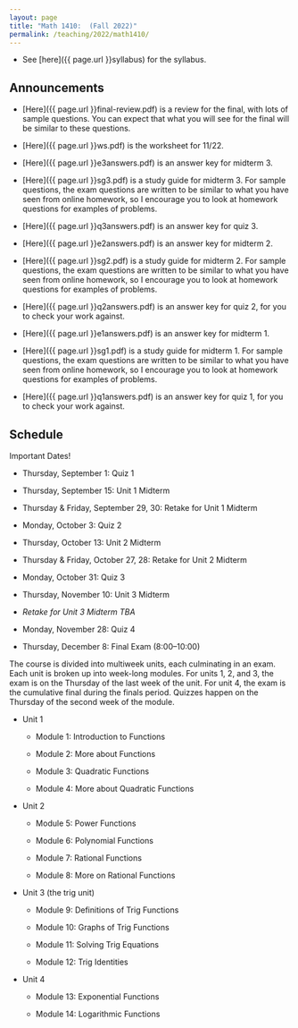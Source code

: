 ```yaml
---
layout: page
title: "Math 1410:  (Fall 2022)"
permalink: /teaching/2022/math1410/
---
```


* See [here]({{ page.url }}syllabus) for the syllabus.



Announcements
-------------

* [Here]({{ page.url }}final-review.pdf) is a review for the final, with lots of sample questions. You can expect that what you will see for the final will be similar to these questions. 

* [Here]({{ page.url }}ws.pdf) is the worksheet for 11/22.

* [Here]({{ page.url }}e3answers.pdf) is an answer key for midterm 3.

* [Here]({{ page.url }}sg3.pdf) is a study guide for midterm 3. For sample questions, the exam questions are written to be similar to what you have seen from online homework, so I encourage you to look at homework questions for examples of problems.

* [Here]({{ page.url }}q3answers.pdf) is an answer key for quiz 3.

* [Here]({{ page.url }}e2answers.pdf) is an answer key for midterm 2.

* [Here]({{ page.url }}sg2.pdf) is a study guide for midterm 2. For sample questions, the exam questions are written to be similar to what you have seen from online homework, so I encourage you to look at homework questions for examples of problems.

* [Here]({{ page.url }}q2answers.pdf) is an answer key for quiz 2, for you to check your work against.


* [Here]({{ page.url }}e1answers.pdf) is an answer key for midterm 1.

* [Here]({{ page.url }}sg1.pdf) is a study guide for midterm 1. For sample questions, the exam questions are written to be similar to what you have seen from online homework, so I encourage you to look at homework questions for examples of problems.

* [Here]({{ page.url }}q1answers.pdf) is an answer key for quiz 1, for you to check your work against.


Schedule
--------

Important Dates!

* Thursday, September 1: Quiz 1

* Thursday, September 15: Unit 1 Midterm

* Thursday & Friday, September 29, 30: Retake for Unit 1 Midterm

* Monday, October 3: Quiz 2

* Thursday, October 13: Unit 2 Midterm

* Thursday & Friday, October 27, 28: Retake for Unit 2 Midterm

* Monday, October 31: Quiz 3

* Thursday, November 10: Unit 3 Midterm

* *Retake for Unit 3 Midterm TBA*

* Monday, November 28: Quiz 4

* Thursday, December 8: Final Exam (8:00–10:00)

The course is divided into multiweek units, each culminating in an exam. Each unit is broken up into week-long modules. For units 1, 2, and 3, the exam is on the Thursday of the last week of the unit. For unit 4, the exam is the cumulative final during the finals period. Quizzes happen on the Thursday of the second week of the module.

* Unit 1

    * Module 1: Introduction to Functions
	
    * Module 2: More about Functions
	
    * Module 3: Quadratic Functions
	
    * Module 4: More about Quadratic Functions
	
* Unit 2

    * Module 5: Power Functions
	
    * Module 6: Polynomial Functions
	
    * Module 7: Rational Functions
	
    * Module 8: More on Rational Functions
	
* Unit 3 (the trig unit)

    * Module 9: Definitions of Trig Functions
	
	* Module 10: Graphs of Trig Functions
	
	* Module 11: Solving Trig Equations
	
    * Module 12: Trig Identities
	
* Unit 4

    * Module 13: Exponential Functions
	
    * Module 14: Logarithmic Functions
	
	
	
